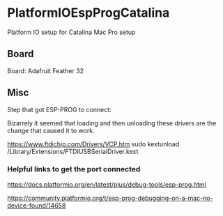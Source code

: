 # PlatformIOEspProgCatalina
Platform IO setup for Catalina Mac Pro setup

## Board

Board: Adafruit Feather 32

## Misc

Step that got ESP-PROG to connect:

Bizarrely it seemed that loading and then unloading these drivers are the change that caused it to work.


https://www.ftdichip.com/Drivers/VCP.htm
sudo kextunload /Library/Extensions/FTDIUSBSerialDriver.kext

### Helpful links to get the port connected

https://docs.platformio.org/en/latest/plus/debug-tools/esp-prog.html

https://community.platformio.org/t/esp-prog-debugging-on-a-mac-no-device-found/14658 


